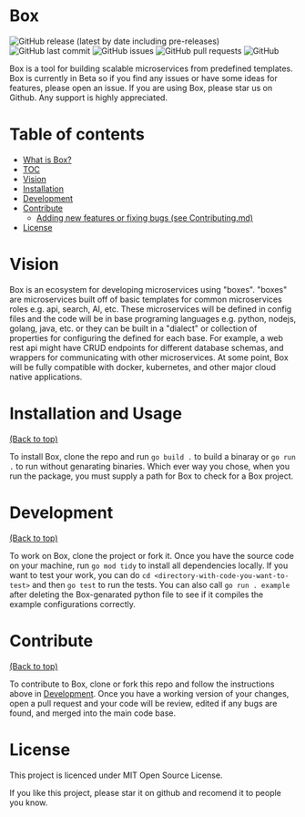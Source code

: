 # Box

![GitHub release (latest by date including pre-releases)](https://img.shields.io/github/v/release/FrostyTheSouthernSnowman/Box?include_prereleases)
![GitHub last commit](https://img.shields.io/github/last-commit/FrostyTheSouthernSnowman/Box)
![GitHub issues](https://img.shields.io/github/issues-raw/FrostyTheSouthernSnowman/Box)
![GitHub pull requests](https://img.shields.io/github/issues-pr/FrostyTheSouthernSnowman/Box)
![GitHub](https://img.shields.io/github/license/FrostyTheSouthernSnowman/Box)

Box is a tool for building scalable microservices from predefined templates.
Box is currently in Beta so if you find any issues or have some ideas for features, please open an issue.
If you are using Box, please star us on Github. Any support is highly appreciated.

# Table of contents
- [What is Box?](#Box)
- [TOC](#table-of-contents)
- [Vision](#vision)
- [Installation](#installation-and-usage)
- [Development](#development)
- [Contribute](#contribute)
    - [Adding new features or fixing bugs (see Contributing.md)](#adding-new-features-or-fixing-bugs)
- [License](#license)

# Vision
Box is an ecosystem for developing microservices using "boxes". "boxes" are microservices built off of basic templates for common microservices roles e.g. api, search, AI, etc. These microservices will be defined in config files and the code will be in base programing languages e.g. python, nodejs, golang, java, etc. or they can be built in a "dialect" or collection of properties for configuring the defined for each base. For example, a web rest api might have CRUD endpoints for different database schemas, and wrappers for communicating with other microservices. At some point, Box will be fully compatible with docker, kubernetes, and other major cloud native applications.

# Installation and Usage
[(Back to top)](#table-of-contents)


To install Box, clone the repo and run `go build .` to build a binaray or `go run .` to run without genarating binaries. Which ever way you chose, when you run the package, you must supply a path for Box to check for a Box project.

# Development
[(Back to top)](#table-of-contents)

To work on Box, clone the project or fork it. Once you have the source code on your machine, run `go mod tidy` to install all dependencies locally.
If you want to test your work, you can do `cd <directory-with-code-you-want-to-test>` and then `go test` to run the tests. You can also call `go run . example` after deleting the Box-genarated python file to see if it compiles the example configurations correctly.

# Contribute
[(Back to top)](#table-of-contents)

To contribute to Box, clone or fork this repo and follow the instructions above in [Development](#development). Once you have a working version of your changes, open a pull request and your code will be review, edited if any bugs are found, and merged into the main code base.

# License
This project is licenced under MIT Open Source License.

If you like this project, please star it on github and recomend it to people you know.
